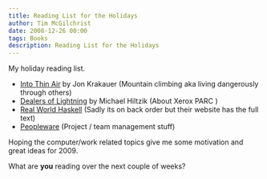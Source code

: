 ```yaml
---
title: Reading List for the Holidays
author: Tim McGilchrist
date: 2008-12-26 00:00
tags: Books
description: Reading List for the Holidays
---
```

My holiday reading list.

 * [Into Thin Air](http://en.wikipedia.org/wiki/Into_Thin_Air) by Jon Krakauer (Mountain climbing aka living dangerously through others)
 * [Dealers of Lightning](http://www.amazon.com/Dealers-Lightning-Xerox-PARC-Computer/dp/0887309895) by Michael Hiltzik (About Xerox PARC )
 * [Real World Haskell](http://www.realworldhaskell.org/) (Sadly its on back order but their website has the full text)
 * [Peopleware](http://en.wikipedia.org/wiki/Peopleware) (Project / team management stuff)

Hoping the computer/work related topics give me some motivation and great ideas for 2009.

What are **you** reading over the next couple of weeks?
